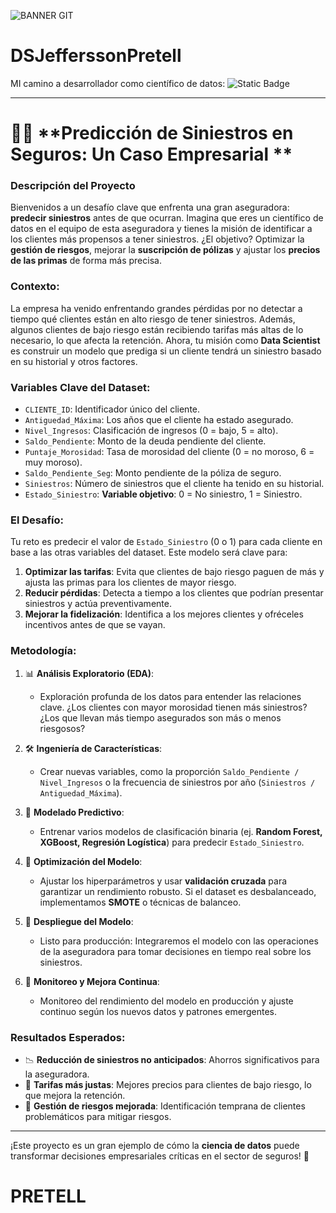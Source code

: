 ![BANNER GIT](https://github.com/user-attachments/assets/36b9346b-df80-4973-8b59-c9dfedb1e3ef)

# DSJefferssonPretell
MI camino a desarrollador como científico de datos:
![Static Badge](https://img.shields.io/badge/:badgeContent?style=flat&logo=github&logoColor=red)

---

# 🚗🔮 **Predicción de Siniestros en Seguros: Un Caso Empresarial **

### **Descripción del Proyecto**
Bienvenidos a un desafío clave que enfrenta una gran aseguradora: **predecir siniestros** antes de que ocurran. Imagina que eres un científico de datos en el equipo de esta aseguradora y tienes la misión de identificar a los clientes más propensos a tener siniestros. ¿El objetivo? Optimizar la **gestión de riesgos**, mejorar la **suscripción de pólizas** y ajustar los **precios de las primas** de forma más precisa.

### **Contexto:**
La empresa ha venido enfrentando grandes pérdidas por no detectar a tiempo qué clientes están en alto riesgo de tener siniestros. Además, algunos clientes de bajo riesgo están recibiendo tarifas más altas de lo necesario, lo que afecta la retención. Ahora, tu misión como **Data Scientist** es construir un modelo que prediga si un cliente tendrá un siniestro basado en su historial y otros factores.

### **Variables Clave del Dataset:**

- `CLIENTE_ID`: Identificador único del cliente.
- `Antiguedad_Máxima`: Los años que el cliente ha estado asegurado.
- `Nivel_Ingresos`: Clasificación de ingresos (0 = bajo, 5 = alto).
- `Saldo_Pendiente`: Monto de la deuda pendiente del cliente.
- `Puntaje_Morosidad`: Tasa de morosidad del cliente (0 = no moroso, 6 = muy moroso).
- `Saldo_Pendiente_Seg`: Monto pendiente de la póliza de seguro.
- `Siniestros`: Número de siniestros que el cliente ha tenido en su historial.
- `Estado_Siniestro`: **Variable objetivo**: 0 = No siniestro, 1 = Siniestro.

### **El Desafío:**
Tu reto es predecir el valor de `Estado_Siniestro` (0 o 1) para cada cliente en base a las otras variables del dataset. Este modelo será clave para:

1. **Optimizar las tarifas**: Evita que clientes de bajo riesgo paguen de más y ajusta las primas para los clientes de mayor riesgo.
2. **Reducir pérdidas**: Detecta a tiempo a los clientes que podrían presentar siniestros y actúa preventivamente.
3. **Mejorar la fidelización**: Identifica a los mejores clientes y ofréceles incentivos antes de que se vayan.

### **Metodología:**

1. 📊 **Análisis Exploratorio (EDA)**:
   - Exploración profunda de los datos para entender las relaciones clave. ¿Los clientes con mayor morosidad tienen más siniestros? ¿Los que llevan más tiempo asegurados son más o menos riesgosos?

2. 🛠 **Ingeniería de Características**:
   - Crear nuevas variables, como la proporción `Saldo_Pendiente / Nivel_Ingresos` o la frecuencia de siniestros por año (`Siniestros / Antiguedad_Máxima`).

3. 🧠 **Modelado Predictivo**:
   - Entrenar varios modelos de clasificación binaria (ej. **Random Forest, XGBoost, Regresión Logística**) para predecir `Estado_Siniestro`.

4. 🎯 **Optimización del Modelo**:
   - Ajustar los hiperparámetros y usar **validación cruzada** para garantizar un rendimiento robusto. Si el dataset es desbalanceado, implementamos **SMOTE** o técnicas de balanceo.

5. 🚀 **Despliegue del Modelo**:
   - Listo para producción: Integraremos el modelo con las operaciones de la aseguradora para tomar decisiones en tiempo real sobre los siniestros.

6. 🔄 **Monitoreo y Mejora Continua**:
   - Monitoreo del rendimiento del modelo en producción y ajuste continuo según los nuevos datos y patrones emergentes.

### **Resultados Esperados**:
- 📉 **Reducción de siniestros no anticipados**: Ahorros significativos para la aseguradora.
- 💸 **Tarifas más justas**: Mejores precios para clientes de bajo riesgo, lo que mejora la retención.
- 🎯 **Gestión de riesgos mejorada**: Identificación temprana de clientes problemáticos para mitigar riesgos.

---

¡Este proyecto es un gran ejemplo de cómo la **ciencia de datos** puede transformar decisiones empresariales críticas en el sector de seguros! 🚀


<h1> PRETELL </h1>
